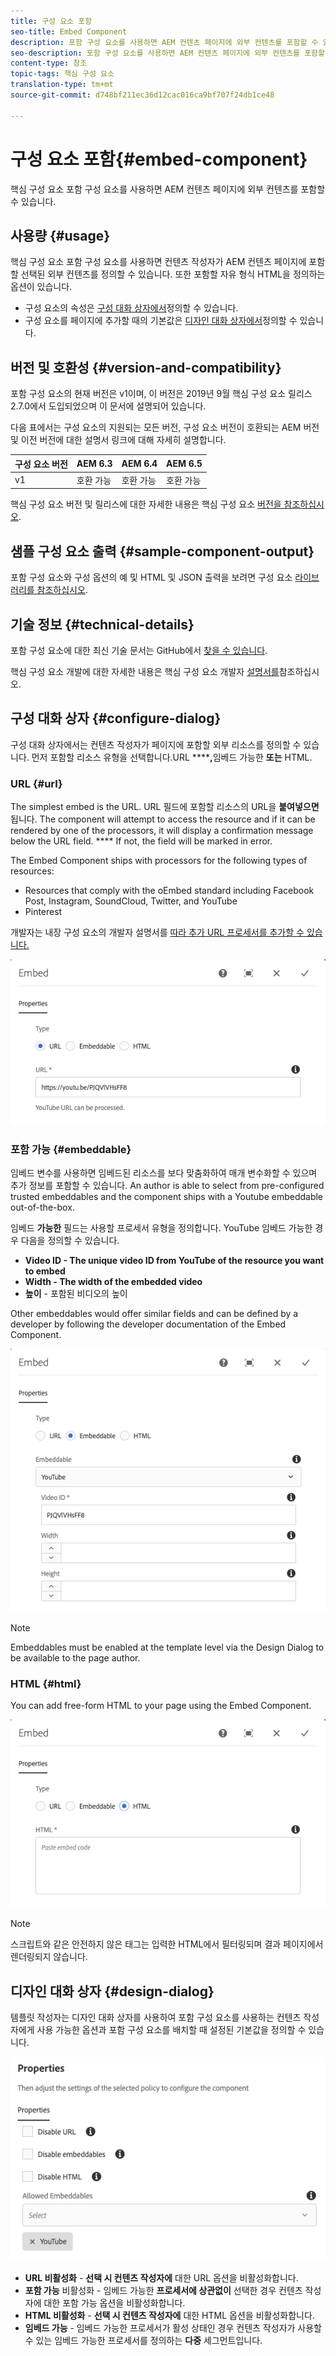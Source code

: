 ```yaml
---
title: 구성 요소 포함
seo-title: Embed Component
description: 포함 구성 요소를 사용하면 AEM 컨텐츠 페이지에 외부 컨텐츠를 포함할 수 있습니다.
seo-description: 포함 구성 요소를 사용하면 AEM 컨텐츠 페이지에 외부 컨텐츠를 포함할 수 있습니다.
content-type: 참조
topic-tags: 핵심 구성 요소
translation-type: tm+mt
source-git-commit: d748bf211ec36d12cac016ca9bf707f24db1ce48

---
```



# 구성 요소 포함{#embed-component}

핵심 구성 요소 포함 구성 요소를 사용하면 AEM 컨텐츠 페이지에 외부 컨텐츠를 포함할 수 있습니다.

## 사용량 {#usage}

핵심 구성 요소 포함 구성 요소를 사용하면 컨텐츠 작성자가 AEM 컨텐츠 페이지에 포함할 선택된 외부 컨텐츠를 정의할 수 있습니다. 또한 포함할 자유 형식 HTML을 정의하는 옵션이 있습니다.

* 구성 요소의 속성은 [구성 대화 상자에서](#configure-dialog)정의할 수 있습니다.
* 구성 요소를 페이지에 추가할 때의 기본값은 [디자인 대화 상자에서](#design-dialog)정의할 수 있습니다.

## 버전 및 호환성 {#version-and-compatibility}

포함 구성 요소의 현재 버전은 v1이며, 이 버전은 2019년 9월 핵심 구성 요소 릴리스 2.7.0에서 도입되었으며 이 문서에 설명되어 있습니다.

다음 표에서는 구성 요소의 지원되는 모든 버전, 구성 요소 버전이 호환되는 AEM 버전 및 이전 버전에 대한 설명서 링크에 대해 자세히 설명합니다.

| 구성 요소 버전 | AEM 6.3 | AEM 6.4 | AEM 6.5 |
|--- |--- |--- |---|
| v1 | 호환 가능 | 호환 가능 | 호환 가능 |

핵심 구성 요소 버전 및 릴리스에 대한 자세한 내용은 핵심 구성 요소 [버전을 참조하십시오](versions.md).

## 샘플 구성 요소 출력 {#sample-component-output}

포함 구성 요소와 구성 옵션의 예 및 HTML 및 JSON 출력을 보려면 구성 요소 [라이브러리를 참조하십시오](http://opensource.adobe.com/aem-core-wcm-components/library/embed.html).

## 기술 정보 {#technical-details}

포함 구성 요소에 대한 최신 기술 문서는 GitHub에서 [찾을 수 있습니다](https://github.com/adobe/aem-core-wcm-components/tree/master/content/src/content/jcr_root/apps/core/wcm/components/embed/v1/embed).

핵심 구성 요소 개발에 대한 자세한 내용은 핵심 구성 요소 개발자 [설명서를](developing.md)참조하십시오.

## 구성 대화 상자 {#configure-dialog}

구성 대화 상자에서는 컨텐츠 작성자가 페이지에 포함할 외부 리소스를 정의할 수 있습니다. 먼저 포함할 리소스 유형을 선택합니다.URL ******,**&#x200B;임베드 가능한 **또는** HTML.

### URL {#url}

The simplest embed is the URL. URL 필드에 포함할 리소스의 URL을 **붙여넣으면** 됩니다. The component will attempt to access the resource and if it can be rendered by one of the processors, it will display a confirmation message below the URL field. **** If not, the field will be marked in error.

The Embed Component ships with processors for the following types of resources:

* Resources that comply with the oEmbed standard including Facebook Post, Instagram, SoundCloud, Twitter, and YouTube[](https://oembed.com/)
* Pinterest

개발자는 내장 구성 요소의 개발자 설명서를 [따라 추가 URL 프로세서를 추가할 수 있습니다.](https://github.com/adobe/aem-core-wcm-components/tree/master/content/src/content/jcr_root/apps/core/wcm/components/embed/v1/embed#extending-the-embed-component)

![](assets/screen-shot-2019-09-25-10.08.29.png)

### 포함 가능 {#embeddable}

임베드 변수를 사용하면 임베드된 리소스를 보다 맞춤화하여 매개 변수화할 수 있으며 추가 정보를 포함할 수 있습니다. An author is able to select from pre-configured trusted embeddables and the component ships with a Youtube embeddable out-of-the-box.

임베드 **가능한** 필드는 사용할 프로세서 유형을 정의합니다. YouTube 임베드 가능한 경우 다음을 정의할 수 있습니다.

* **Video ID - The unique video ID from YouTube of the resource you want to embed**
* **Width - The width of the embedded video**
* **높이** - 포함된 비디오의 높이

Other embeddables would offer similar fields and can be defined by a developer by following the developer documentation of the Embed Component.[](https://github.com/adobe/aem-core-wcm-components/tree/master/content/src/content/jcr_root/apps/core/wcm/components/embed/v1/embed#extending-the-embed-component)

![](assets/screen-shot-2019-09-25-10.15.00.png)

>[!NOTE]
>Embeddables must be enabled at the template level via the Design Dialog to be available to the page author.[](#design-dialog)

### HTML {#html}

You can add free-form HTML to your page using the Embed Component.

![](assets/screen-shot-2019-09-25-10.20.00.png)

>[!NOTE]
>스크립트와 같은 안전하지 않은 태그는 입력한 HTML에서 필터링되며 결과 페이지에서 렌더링되지 않습니다.

## 디자인 대화 상자 {#design-dialog}

템플릿 작성자는 디자인 대화 상자를 사용하여 포함 구성 요소를 사용하는 컨텐츠 작성자에게 사용 가능한 옵션과 포함 구성 요소를 배치할 때 설정된 기본값을 정의할 수 있습니다.

![](assets/screen-shot-2019-09-25-10.25.28.png)

* **URL 비활성화** - **선택 시 컨텐츠 작성자에** 대한 URL 옵션을 비활성화합니다.
* **포함 가능** 비활성화 - 임베드 가능한 **프로세서에 상관없이** 선택한 경우 컨텐츠 작성자에 대한 포함 가능 옵션을 비활성화합니다.
* **HTML 비활성화** - **선택 시 컨텐츠 작성자에** 대한 HTML 옵션을 비활성화합니다.
* **임베드 가능** - 임베드 가능한 프로세서가 활성 상태인 경우 컨텐츠 작성자가 사용할 수 있는 임베드 가능한 프로세서를 정의하는 **다중** 세그먼트입니다.
